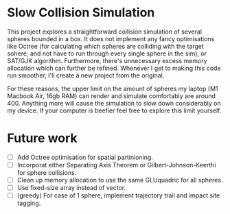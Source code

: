 # Slow Collision Simulation


This project explores a straightforward collision simulation of several spheres bounded in a box. 
It does not implement any fancy optimisations like Octree (for calculating which spheres are colliding 
with the target sohere, and not have to run through every single sphere in the sim), or SAT/GJK algorithm. 
Furthermore, there's unnecessary excess memory allocation which can further be refined. Whenever I get to 
making this code run smoother, I'll create a new project from the original.


For these reasons, the upper limit on the amount of spheres my laptop (M1 Macbook Air, 16gb RAM) can render and 
simulate comfortably are around 400. Anything more will cause the simulation to slow down considerably on my 
device. If your computer is beefier feel free to explore this limit yourself.

# Future work
- [ ] Add Octree optimisation for spatial partinioning.
- [ ] Incorporat either Separating Axis Theorem or Gilbert-Johnson-Keerthi for sphere collisions.
- [ ] Clean up memory allocation to use the same GLUquadric for all spheres.
- [ ] Use fixed-size array instead of vector.
- [ ] (greedy) For case of 1 sphere, implement trajectory trail and impact site tagging.
